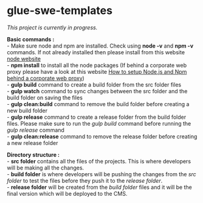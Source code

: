 # glue-swe-templates

_This project is currently in progress._

**Basic commands :**<br />
    - Make sure node and npm are installed. Check using **node -v** and **npm -v** commands. If not already installed then please install from this website  [node website](https://nodejs.org/en/) <br />
    - **npm install** to install all the node packages (If behind a corporate web proxy please have a look at this website [How to setup Node.js and Npm behind a corporate web proxy](https://jjasonclark.com/how-to-setup-node-behind-web-proxy))<br />
    - **gulp build** command to create a build folder from the src folder files<br />
    - **gulp watch** command to sync changes between the src folder and the build folder on saving the files<br />
    - **gulp clean:build** command to remove the build folder before creating a new build folder<br />
    - **gulp release** command to create a release folder from the build folder files. Please make sure to run the _gulp build_ command before running the _gulp release_ command<br />
    - **gulp clean:release** command to remove the release folder before creating a new release folder
    
**Directory structure :**<br />
    - **src folder** contains all the files of the projects. This is where developers will be making all the changes.<br />
    - **build folder** is where developers will be pushing the changes from the _src folder_ to test the files before they push it to the _release folder_.<br />
    - **release folder** will be created from the _build folder_ files and it will be the final version which will be deployed to the CMS.<br />

           



